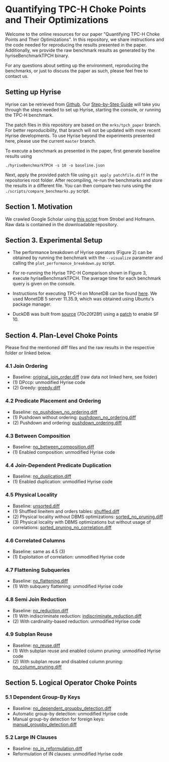 # Quantifying TPC-H Choke Points and Their Optimizations

Welcome to the online resources for our paper "Quantifying TPC-H Choke Points and Their Optimizations". In this repository, we share instructions and the code needed for reproducing the results presented in the paper. Additionally, we provide the raw benchmark results as generated by the hyriseBenchmarkTPCH binary.

For any questions about setting up the environment, reproducing the benchmarks, or just to discuss the paper as such, please feel free to contact us.

## Setting up Hyrise

Hyrise can be retrieved from [Github](https://github.com/hyrise/hyrise). Our [Step-by-Step Guide](https://github.com/hyrise/hyrise/wiki/Step-by-Step-Guide) will take you through the steps needed to set up Hyrise, starting the console, or running the TPC-H benchmark.

The patch files in this repository are based on the `mrks/tpch_paper` branch. For better reproducibility, that branch will not be updated with more recent Hyrise developments. To use Hyrise beyond the experiments presented here, please use the current `master` branch.

To execute a benchmark as presented in the paper, first generate baseline results using

`./hyriseBenchmarkTPCH -s 10 -o baseline.json`

Next, apply the provided patch file using `git apply patchfile.diff` in the repositories root folder. After recompiling, re-run the benchmarks and store the results in a different file. You can then compare two runs using the `./scripts/compare_benchmarks.py` script.


## Section 1. Motivation

We crawled Google Scholar using [this script](https://github.com/hyrise/hyrise/wiki/Step-by-Step-Guide) from Strobel and Hofmann. Raw data is contained in the downloadable repository.

## Section 3. Experimental Setup

* The performance breakdown of Hyrise operators (Figure 2) can be obtained by running the benchmark with the `--visualize` parameter and calling the `plot_performance_breakdown.py` script.

* For re-running the Hyrise TPC-H Comparison shown in Figure 3, execute hyriseBenchmarkTPCH. The average time for each benchmark query is given on the console.

* Instructions for executing TPC-H on MonetDB can be found [here](https://github.com/MonetDBSolutions/tpch-scripts). We used MonetDB 5 server 11.35.9, which was obtained using Ubuntu's package manager.

* DuckDB was built from [source](https://github.com/cwida/duckdb) (70c20f28f) using a [patch](./1_motivation/duckdb.patch) to enable SF 10.


## Section 4. Plan-Level Choke Points

Please find the mentioned diff files and the raw results in the respective folder or linked below.

### 4.1 Join Ordering

* Baseline: [original_join_order.diff](./4_plan_level_choke_points/4_1_join_ordering/original_join_order.diff) (raw data not linked here, see folder)
* (1) DPccp: unmodified Hyrise code
* (2) Greedy: [greedy.diff](./4_plan_level_choke_points/4_1_join_ordering/greedy.diff)

### 4.2 Predicate Placement and Ordering

* Baseline: [no_pushdown_no_ordering.diff](./4_plan_level_choke_points/4_2_predicate_positioning/no_pushdown_no_ordering.diff)
* (1) Pushdown without ordering: [pushdown_no_ordering.diff](./4_plan_level_choke_points/4_2_predicate_positioning/pushdown_no_ordering.diff)
* (2) Pushdown and ordering: [pushdown_ordering.diff](./4_plan_level_choke_points/4_2_predicate_positioning/pushdown_ordering.diff)

### 4.3 Between Composition

* Baseline: [no_between_composition.diff](./4_plan_level_choke_points/4_3_between_composition/no_between_composition.diff)
* (1) Enabled composition: unmodified Hyrise code

### 4.4 Join-Dependent Predicate Duplication

* Baseline: [no_duplication.diff](./4_plan_level_choke_points/4_4_join_dependent_predicate_duplication/no_duplication.diff)
* (1) Enabled duplication: unmodified Hyrise code

### 4.5 Physical Locality

* Baseline: [unsorted.diff](./4_plan_level_choke_points/4_5_physical_locality/unsorted.diff)
* (1) Shuffled lineitem and orders tables: [shuffled.diff](./4_plan_level_choke_points/4_5_physical_locality/shuffled.diff)
* (2) Physical locality without DBMS optimizations: [sorted_no_pruning.diff](./4_plan_level_choke_points/4_5_physical_locality/sorted_no_pruning.diff)
* (3) Physical locality with DBMS optimizations but without usage of correlations: [sorted_pruning_no_correlation.diff](./4_plan_level_choke_points/4_5_physical_locality/sorted_pruning_no_correlation.diff)

### 4.6 Correlated Columns

* Baseline: same as 4.5 (3)
* (1) Exploitation of correlation: unmodified Hyrise code

### 4.7 Flattening Subqueries

* Baseline: [no_flattening.diff](./4_plan_level_choke_points/4_7_flattening_subqueries/no_flattening.diff)
* (1) With subquery flattening: unmodified Hyrise code

### 4.8 Semi Join Reduction

* Baseline: [no_reduction.diff](./4_plan_level_choke_points/4_8_semi_join_reductions/no_reduction.diff)
* (1) With indiscriminate reduction: [indiscriminate_reduction.diff](./4_plan_level_choke_points/4_8_semi_join_reductions/indiscriminate_reduction.diff)
* (2) With cardinality-based reduction: unmodified Hyrise code

### 4.9 Subplan Reuse

* Baseline: [no_reuse.diff](./4_plan_level_choke_points/4_9_subplan_reuse/no_reuse.diff)
* (1) With subplan reuse and enabled column pruning: unmodified Hyrise code
* (2) With subplan reuse and disabled column pruning: [no_column_pruning.diff](./4_plan_level_choke_points/4_9_subplan_reuse/no_column_pruning.diff)


## Section 5. Logical Operator Choke Points

### 5.1 Dependent Group-By Keys

* Baseline: [no_dependent_groupby_detection.diff](./5_logical_operator_choke_points/5_1_dependent_groupby_keys/no_dependent_groupby_detection.diff)
* Automatic group-by detection: unmodified Hyrise code
* Manual group-by detection for foreign keys: [manual_groupby_detection.diff](./5_logical_operator_choke_points/5_1_dependent_groupby_keys/manual_groupby_detection.diff)

### 5.2 Large IN Clauses

* Baseline: [no_in_reformulation.diff](./5_logical_operator_choke_points/5_2_large_in_clauses/no_in_reformulation.diff)
* Reformulation of IN clauses: unmodified Hyrise code
